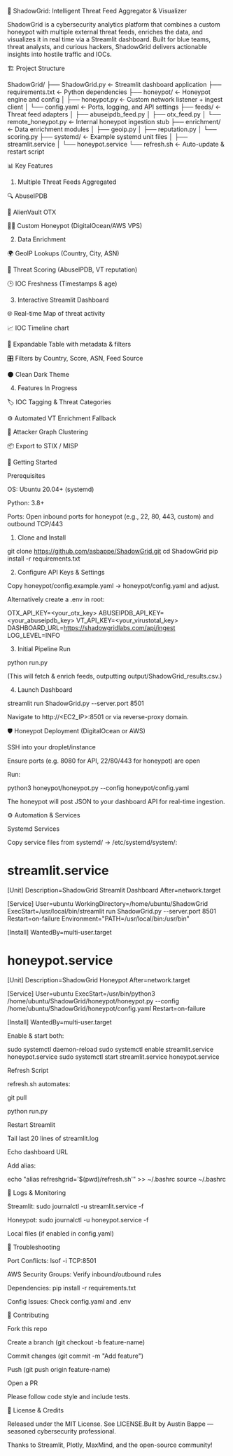 🚨 ShadowGrid: Intelligent Threat Feed Aggregator & Visualizer

ShadowGrid is a cybersecurity analytics platform that combines a custom honeypot with multiple external threat feeds, enriches the data, and visualizes it in real time via a Streamlit dashboard. Built for blue teams, threat analysts, and curious hackers, ShadowGrid delivers actionable insights into hostile traffic and IOCs.

🏗️ Project Structure

ShadowGrid/
├── ShadowGrid.py             ← Streamlit dashboard application
├── requirements.txt          ← Python dependencies
├── honeypot/                 ← Honeypot engine and config
│   ├── honeypot.py           ← Custom network listener + ingest client
│   └── config.yaml           ← Ports, logging, and API settings
├── feeds/                    ← Threat feed adapters
│   ├── abuseipdb_feed.py
│   ├── otx_feed.py
│   └── remote_honeypot.py    ← Internal honeypot ingestion stub
├── enrichment/               ← Data enrichment modules
│   ├── geoip.py
│   ├── reputation.py
│   └── scoring.py
├── systemd/                  ← Example systemd unit files
│   ├── streamlit.service
│   └── honeypot.service
└── refresh.sh                ← Auto-update & restart script

📊 Key Features

1. Multiple Threat Feeds Aggregated

🔍 AbuseIPDB

🦪 AlienVault OTX

🕵️‍♂️ Custom Honeypot (DigitalOcean/AWS VPS)

2. Data Enrichment

🌍 GeoIP Lookups (Country, City, ASN)

📡 Threat Scoring (AbuseIPDB, VT reputation)

🕒 IOC Freshness (Timestamps & age)

3. Interactive Streamlit Dashboard

🌐 Real-time Map of threat activity

📈 IOC Timeline chart

📂 Expandable Table with metadata & filters

🎛️ Filters by Country, Score, ASN, Feed Source

🌑 Clean Dark Theme

4. Features In Progress

🏷️ IOC Tagging & Threat Categories

⚙️ Automated VT Enrichment Fallback

🔗 Attacker Graph Clustering

📦 Export to STIX / MISP

🚀 Getting Started

Prerequisites

OS: Ubuntu 20.04+ (systemd)

Python: 3.8+

Ports: Open inbound ports for honeypot (e.g., 22, 80, 443, custom) and outbound TCP/443

1. Clone and Install

git clone https://github.com/asbappe/ShadowGrid.git
cd ShadowGrid
pip install -r requirements.txt

2. Configure API Keys & Settings

Copy honeypot/config.example.yaml → honeypot/config.yaml and adjust.

Alternatively create a .env in root:

OTX_API_KEY=<your_otx_key>
ABUSEIPDB_API_KEY=<your_abuseipdb_key>
VT_API_KEY=<your_virustotal_key>
DASHBOARD_URL=https://shadowgridlabs.com/api/ingest
LOG_LEVEL=INFO

3. Initial Pipeline Run

python run.py

(This will fetch & enrich feeds, outputting output/ShadowGrid_results.csv.)

4. Launch Dashboard

streamlit run ShadowGrid.py --server.port 8501

Navigate to http://<EC2_IP>:8501 or via reverse-proxy domain.

🛡️ Honeypot Deployment (DigitalOcean or AWS)

SSH into your droplet/instance

Ensure ports (e.g. 8080 for API, 22/80/443 for honeypot) are open

Run:

python3 honeypot/honeypot.py --config honeypot/config.yaml

The honeypot will post JSON to your dashboard API for real-time ingestion.

⚙️ Automation & Services

Systemd Services

Copy service files from systemd/ → /etc/systemd/system/:

# streamlit.service
[Unit]
Description=ShadowGrid Streamlit Dashboard
After=network.target

[Service]
User=ubuntu
WorkingDirectory=/home/ubuntu/ShadowGrid
ExecStart=/usr/local/bin/streamlit run ShadowGrid.py --server.port 8501
Restart=on-failure
Environment="PATH=/usr/local/bin:/usr/bin"

[Install]
WantedBy=multi-user.target

# honeypot.service
[Unit]
Description=ShadowGrid Honeypot
After=network.target

[Service]
User=ubuntu
ExecStart=/usr/bin/python3 /home/ubuntu/ShadowGrid/honeypot/honeypot.py --config /home/ubuntu/ShadowGrid/honeypot/config.yaml
Restart=on-failure

[Install]
WantedBy=multi-user.target

Enable & start both:

sudo systemctl daemon-reload
sudo systemctl enable streamlit.service honeypot.service
sudo systemctl start  streamlit.service honeypot.service

Refresh Script

refresh.sh automates:

git pull

python run.py

Restart Streamlit

Tail last 20 lines of streamlit.log

Echo dashboard URL

Add alias:

echo "alias refreshgrid='$(pwd)/refresh.sh'" >> ~/.bashrc
source ~/.bashrc

📜 Logs & Monitoring

Streamlit: sudo journalctl -u streamlit.service -f

Honeypot: sudo journalctl -u honeypot.service -f

Local files (if enabled in config.yaml)

🐞 Troubleshooting

Port Conflicts: lsof -i TCP:8501

AWS Security Groups: Verify inbound/outbound rules

Dependencies: pip install -r requirements.txt

Config Issues: Check config.yaml and .env

🤝 Contributing

Fork this repo

Create a branch (git checkout -b feature-name)

Commit changes (git commit -m "Add feature")

Push (git push origin feature-name)

Open a PR

Please follow code style and include tests.

📄 License & Credits

Released under the MIT License. See LICENSE.Built by Austin Bappe — seasoned cybersecurity professional.

Thanks to Streamlit, Plotly, MaxMind, and the open-source community!

